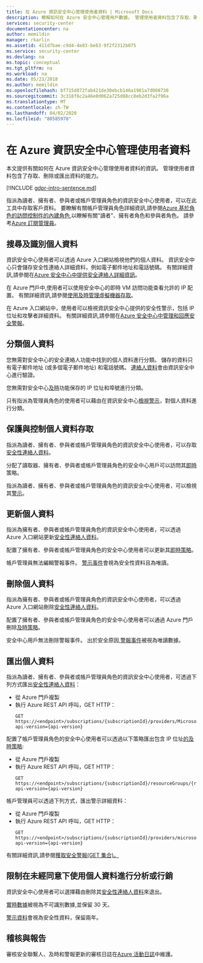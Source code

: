 ```yaml
---
title: 在 Azure 資訊安全中心管理使用者資料 | Microsoft Docs
description: 瞭解如何在 Azure 安全中心管理用戶數據。 管理使用者資料包含了存取、刪除或匯出資料的能力。
services: security-center
documentationcenter: na
author: memildin
manager: rkarlin
ms.assetid: 411d7bae-c9d4-4e83-be63-9f2f2312b075
ms.service: security-center
ms.devlang: na
ms.topic: conceptual
ms.tgt_pltfrm: na
ms.workload: na
ms.date: 05/23/2018
ms.author: memildin
ms.openlocfilehash: bf715d872fab421de30ebcb146a1981a7d008738
ms.sourcegitcommit: 3c318f6c2a46e0d062a725d88cc8eb2d3fa2f96a
ms.translationtype: MT
ms.contentlocale: zh-TW
ms.lasthandoff: 04/02/2020
ms.locfileid: "80585978"
---
```

# <a name="manage-user-data-in-azure-security-center"></a>在 Azure 資訊安全中心管理使用者資料
本文提供有關如何在 Azure 資訊安全中心管理使用者資料的資訊。 管理使用者資料包含了存取、刪除或匯出資料的能力。

[!INCLUDE [gdpr-intro-sentence.md](../../includes/gdpr-intro-sentence.md)]

指派為讀者、擁有者、參與者或帳戶管理員角色的資訊安全中心使用者，可以在此工具中存取客戶資料。 要瞭解有關帳戶管理員角色詳細資訊,請參閱[Azure 基於角色的訪問控制件的內建角色](../role-based-access-control/built-in-roles.md),以瞭解有關"讀者"、擁有者角色和參與者角色。 請參考[Azure 訂閱管理員](../cost-management-billing/manage/add-change-subscription-administrator.md)。

## <a name="searching-for-and-identifying-personal-data"></a>搜尋及識別個人資料
資訊安全中心使用者可以透過 Azure 入口網站檢視他們的個人資料。 資訊安全中心只會儲存安全性連絡人詳細資料，例如電子郵件地址和電話號碼。 有關詳細資訊,請參閱在[Azure 安全中心中提供安全連絡人詳細資訊](security-center-provide-security-contact-details.md)。

在 Azure 門戶中,使用者可以使用安全中心的即時 VM 訪問功能查看允許的 IP 配置。 有關詳細資訊,請參閱[使用及時管理虛擬機器存取](security-center-just-in-time.md)。

在 Azure 入口網站中，使用者可以檢視資訊安全中心提供的安全性警示，包括 IP 位址和攻擊者詳細資料。 有關詳細資訊,請參閱在[Azure 安全中心中管理和回應安全警報](security-center-managing-and-responding-alerts.md)。

## <a name="classifying-personal-data"></a>分類個人資料
您無需對安全中心的安全連絡人功能中找到的個人資料進行分類。 儲存的資料只有電子郵件地址 (或多個電子郵件地址) 和電話號碼。 [連絡人資料](security-center-provide-security-contact-details.md)會由資訊安全中心進行驗證。

您無需對安全中心[及時](security-center-just-in-time.md)功能保存的 IP 位址和埠號進行分類。

只有指派為管理員角色的使用者可以藉由在資訊安全中心[檢視警示](security-center-managing-and-responding-alerts.md)，對個人資料進行分類。

## <a name="securing-and-controlling-access-to-personal-data"></a>保護與控制個人資料存取
指派為讀者、擁有者、參與者或帳戶管理員角色的資訊安全中心使用者，可以存取[安全性連絡人資料](security-center-provide-security-contact-details.md)。

分配了讀取器、擁有者、參與者或帳戶管理員角色的安全中心用戶可以訪問其[即時](security-center-just-in-time.md)策略。

指派為讀者、擁有者、參與者或帳戶管理員角色的資訊安全中心使用者，可以檢視其[警示](security-center-managing-and-responding-alerts.md)。

## <a name="updating-personal-data"></a>更新個人資料
指派為擁有者、參與者或帳戶管理員角色的資訊安全中心使用者，可以透過 Azure 入口網站更新[安全性連絡人資料](security-center-provide-security-contact-details.md)。

配置了擁有者、參與者或帳戶管理員角色的安全中心使用者可以更新其[即時策略](security-center-just-in-time.md)。

帳戶管理員無法編輯警報事件。 [警示事件](security-center-managing-and-responding-alerts.md)會視為安全性資料且為唯讀。

## <a name="deleting-personal-data"></a>刪除個人資料
指派為擁有者、參與者或帳戶管理員角色的資訊安全中心使用者，可以透過 Azure 入口網站刪除[安全性連絡人資料](security-center-provide-security-contact-details.md)。

配置了擁有者、參與者或帳戶管理員角色的安全中心使用者可以通過 Azure 門戶刪除[及時策略](security-center-just-in-time.md)。

安全中心用戶無法刪除警報事件。 出於安全原因,[警報事件](security-center-managing-and-responding-alerts.md)被視為唯讀數據。

## <a name="exporting-personal-data"></a>匯出個人資料
指派為讀者、擁有者、參與者或帳戶管理員角色的資訊安全中心使用者，可透過下列方式匯出[安全性連絡人資料](security-center-provide-security-contact-details.md)：

- 從 Azure 門戶複製
- 執行 Azure REST API 呼叫，GET HTTP：
  ```HTTP
  GET https://<endpoint>/subscriptions/{subscriptionId}/providers/Microsoft.Security/securityContacts?api-version={api-version}
  ```

配置了帳戶管理員角色的安全中心使用者可以透過以下策略匯出包含 IP 位址[的及時策略](security-center-just-in-time.md):

- 從 Azure 門戶複製
- 執行 Azure REST API 呼叫，GET HTTP：
  ```HTTP
  GET https://<endpoint>/subscriptions/{subscriptionId}/resourceGroups/{resourceGroup}/providers/Microsoft.Security/locations/{location}/jitNetworkAccessPolicies/default?api-version={api-version}
  ```

帳戶管理員可以透過下列方式，匯出警示詳細資料：

- 從 Azure 門戶複製
- 執行 Azure REST API 呼叫，GET HTTP：
  ```HTTP
  GET https://<endpoint>/subscriptions/{subscriptionId}/providers/microsoft.Security/alerts?api-version={api-version}
  ```

有關詳細資訊,請參閱[獲取安全警報(GET 集合)。](https://msdn.microsoft.com/library/mt704050.aspx)

## <a name="restricting-the-use-of-personal-data-for-profiling-or-marketing-without-consent"></a>限制在未經同意下使用個人資料進行分析或行銷
資訊安全中心使用者可以選擇藉由刪除其[安全性連絡人資料](security-center-provide-security-contact-details.md)來退出。

[實時數據](security-center-just-in-time.md)被視為不可識別數據,並保留 30 天。

[警示資料](security-center-managing-and-responding-alerts.md)會視為安全性資料，保留兩年。

## <a name="auditing-and-reporting"></a>稽核與報告
審核安全聯繫人、及時和警報更新的審核日誌在[Azure 活動日誌](../azure-monitor/platform/platform-logs-overview.md)中維護。